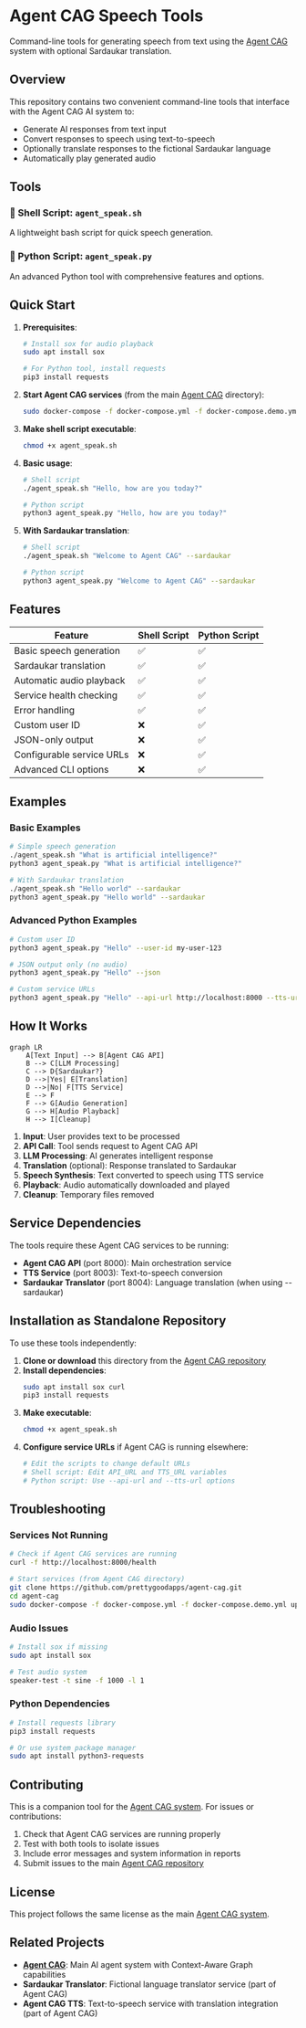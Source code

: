 # Agent CAG Speech Tools

Command-line tools for generating speech from text using the [Agent CAG](https://github.com/prettygoodapps/agent-cag) system with optional Sardaukar translation.

## Overview

This repository contains two convenient command-line tools that interface with the Agent CAG AI system to:
- Generate AI responses from text input
- Convert responses to speech using text-to-speech
- Optionally translate responses to the fictional Sardaukar language
- Automatically play generated audio

## Tools

### 🐚 Shell Script: `agent_speak.sh`
A lightweight bash script for quick speech generation.

### 🐍 Python Script: `agent_speak.py`
An advanced Python tool with comprehensive features and options.

## Quick Start

1. **Prerequisites**:
   ```bash
   # Install sox for audio playback
   sudo apt install sox
   
   # For Python tool, install requests
   pip3 install requests
   ```

2. **Start Agent CAG services** (from the main [Agent CAG](https://github.com/prettygoodapps/agent-cag) directory):
   ```bash
   sudo docker-compose -f docker-compose.yml -f docker-compose.demo.yml up -d
   ```

3. **Make shell script executable**:
   ```bash
   chmod +x agent_speak.sh
   ```

4. **Basic usage**:
   ```bash
   # Shell script
   ./agent_speak.sh "Hello, how are you today?"
   
   # Python script
   python3 agent_speak.py "Hello, how are you today?"
   ```

5. **With Sardaukar translation**:
   ```bash
   # Shell script
   ./agent_speak.sh "Welcome to Agent CAG" --sardaukar
   
   # Python script
   python3 agent_speak.py "Welcome to Agent CAG" --sardaukar
   ```

## Features

| Feature | Shell Script | Python Script |
|---------|-------------|---------------|
| Basic speech generation | ✅ | ✅ |
| Sardaukar translation | ✅ | ✅ |
| Automatic audio playback | ✅ | ✅ |
| Service health checking | ✅ | ✅ |
| Error handling | ✅ | ✅ |
| Custom user ID | ❌ | ✅ |
| JSON-only output | ❌ | ✅ |
| Configurable service URLs | ❌ | ✅ |
| Advanced CLI options | ❌ | ✅ |

## Examples

### Basic Examples
```bash
# Simple speech generation
./agent_speak.sh "What is artificial intelligence?"
python3 agent_speak.py "What is artificial intelligence?"

# With Sardaukar translation
./agent_speak.sh "Hello world" --sardaukar
python3 agent_speak.py "Hello world" --sardaukar
```

### Advanced Python Examples
```bash
# Custom user ID
python3 agent_speak.py "Hello" --user-id my-user-123

# JSON output only (no audio)
python3 agent_speak.py "Hello" --json

# Custom service URLs
python3 agent_speak.py "Hello" --api-url http://localhost:8000 --tts-url http://localhost:8003
```

## How It Works

```mermaid
graph LR
    A[Text Input] --> B[Agent CAG API]
    B --> C[LLM Processing]
    C --> D{Sardaukar?}
    D -->|Yes| E[Translation]
    D -->|No| F[TTS Service]
    E --> F
    F --> G[Audio Generation]
    G --> H[Audio Playback]
    H --> I[Cleanup]
```

1. **Input**: User provides text to be processed
2. **API Call**: Tool sends request to Agent CAG API
3. **LLM Processing**: AI generates intelligent response
4. **Translation** (optional): Response translated to Sardaukar
5. **Speech Synthesis**: Text converted to speech using TTS service
6. **Playback**: Audio automatically downloaded and played
7. **Cleanup**: Temporary files removed

## Service Dependencies

The tools require these Agent CAG services to be running:

- **Agent CAG API** (port 8000): Main orchestration service
- **TTS Service** (port 8003): Text-to-speech conversion
- **Sardaukar Translator** (port 8004): Language translation (when using --sardaukar)

## Installation as Standalone Repository

To use these tools independently:

1. **Clone or download** this directory from the [Agent CAG repository](https://github.com/prettygoodapps/agent-cag/tree/main/agent-cag-speech-tools)
2. **Install dependencies**:
   ```bash
   sudo apt install sox curl
   pip3 install requests
   ```
3. **Make executable**:
   ```bash
   chmod +x agent_speak.sh
   ```
4. **Configure service URLs** if Agent CAG is running elsewhere:
   ```bash
   # Edit the scripts to change default URLs
   # Shell script: Edit API_URL and TTS_URL variables
   # Python script: Use --api-url and --tts-url options
   ```

## Troubleshooting

### Services Not Running
```bash
# Check if Agent CAG services are running
curl -f http://localhost:8000/health

# Start services (from Agent CAG directory)
git clone https://github.com/prettygoodapps/agent-cag.git
cd agent-cag
sudo docker-compose -f docker-compose.yml -f docker-compose.demo.yml up -d
```

### Audio Issues
```bash
# Install sox if missing
sudo apt install sox

# Test audio system
speaker-test -t sine -f 1000 -l 1
```

### Python Dependencies
```bash
# Install requests library
pip3 install requests

# Or use system package manager
sudo apt install python3-requests
```

## Contributing

This is a companion tool for the [Agent CAG system](https://github.com/prettygoodapps/agent-cag). For issues or contributions:

1. Check that Agent CAG services are running properly
2. Test with both tools to isolate issues
3. Include error messages and system information in reports
4. Submit issues to the main [Agent CAG repository](https://github.com/prettygoodapps/agent-cag/issues)

## License

This project follows the same license as the main [Agent CAG system](https://github.com/prettygoodapps/agent-cag).

## Related Projects

- **[Agent CAG](https://github.com/prettygoodapps/agent-cag)**: Main AI agent system with Context-Aware Graph capabilities
- **Sardaukar Translator**: Fictional language translator service (part of Agent CAG)
- **Agent CAG TTS**: Text-to-speech service with translation integration (part of Agent CAG)